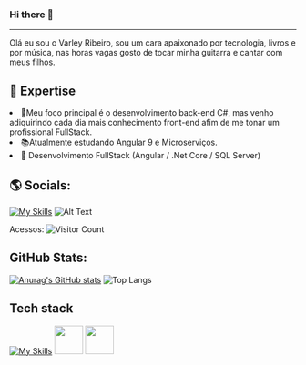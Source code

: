### Hi there 👋
----
Olá eu sou o Varley Ribeiro, sou um cara apaixonado por tecnologia, livros e por música, nas horas vagas gosto de tocar minha guitarra e cantar com meus filhos.

🚀 Expertise
----
<li>🔭Meu foco principal é o desenvolvimento back-end C#, mas venho adiquirindo cada dia mais conhecimento front-end afim de me tonar um profissional FullStack.</br></li>
<li>📚Atualmente estudando Angular 9 e Microserviços.</br></li>
<li>🌱 Desenvolvimento FullStack (Angular / .Net Core / SQL Server)</br></li>

🌎 Socials:
----
[![My Skills](https://img.shields.io/badge/LinkedIn-0077B5?style=for-the-badge&logo=linkedin&logoColor=white)](https://www.linkedin.com/in/varley-ribeiro/)
![Alt Text](https://mir-s3-cdn-cf.behance.net/project_modules/max_1200/641c2b170466977.645e34a7760bf.gif)
</br>

Acessos: ![Visitor Count](https://profile-counter.glitch.me/varleys/count.svg)


GitHub Stats:
----
[![Anurag's GitHub stats](https://github-readme-stats.vercel.app/api?username=varleys&show_icons=true&theme=radical)](https://github.com/varleys/github-readme-stats)
![Top Langs](https://github-readme-stats.vercel.app/api/top-langs/?username=varleys&layout=compact&show_icons=true&theme=radical)

Tech stack
----
[![My Skills](https://skillicons.dev/icons?i=js,html,css,cs,react,dotnet)](https://skillicons.dev)
<img src="https://camo.githubusercontent.com/af6e939e6bc25bbdd2c283f6ac27dfa167f61940f9049e4d487532ae3e6ddb8c/68747470733a2f2f63646e2d69636f6e732d706e672e666c617469636f6e2e636f6d2f3531322f343439322f343439323331312e706e67" width="50" height="50">
<img src="https://camo.githubusercontent.com/1ef74c50463fb70ce8699c6bfddaafeb4280059c9db77a770f467874384148d6/68747470733a2f2f61647269616e77696c637a796e736b692e67616c6c65727963646e2e76736173736574732e696f2f657874656e73696f6e732f61647269616e77696c637a796e736b692f6173702d6e65742d636f72652d736e69707065742d7061636b2f312e35312e302f313538363839323138313437342f4d6963726f736f66742e56697375616c53747564696f2e53657276696365732e49636f6e732e44656661756c74" width="50" height="50">

<!--
**VarleyS/VarleyS** is a ✨ _special_ ✨ repository because its `README.md` (this file) appears on your GitHub profile.

Here are some ideas to get you started:

- 🔭 I’m currently working on ...
- 🌱 I’m currently learning ...
- 👯 I’m looking to collaborate on ...
- 🤔 I’m looking for help with ...
- 💬 Ask me about ...
- 📫 How to reach me: ...
- 😄 Pronouns: ...
- ⚡ Fun fact: ...
-->
